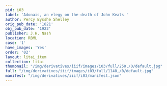 ```yaml
---
pid: i03
label: 'Adonais, an elegy on the death of John Keats '
author: Percy Bysshe Shelley
orig_pub_date: '1821'
obj_pub_date: '1922'
publisher: J.H. Nash
location: RBML
case: '1'
have_images: 'Yes'
order: '02'
layout: litai_item
collection: litai
thumbnail: "/img/derivatives/iiif/images/i03/full/250,/0/default.jpg"
full: "/img/derivatives/iiif/images/i03/full/1140,/0/default.jpg"
manifest: "/img/derivatives/iiif/i03/manifest.json"
---
```

